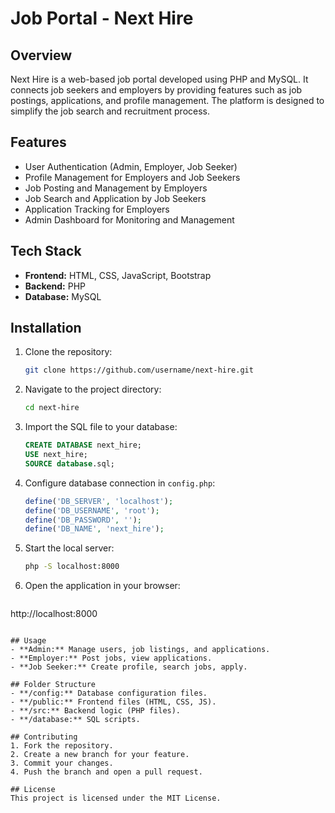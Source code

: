 # Job Portal - Next Hire

## Overview
Next Hire is a web-based job portal developed using PHP and MySQL. It connects job seekers and employers by providing features such as job postings, applications, and profile management. The platform is designed to simplify the job search and recruitment process.

## Features
- User Authentication (Admin, Employer, Job Seeker)
- Profile Management for Employers and Job Seekers
- Job Posting and Management by Employers
- Job Search and Application by Job Seekers
- Application Tracking for Employers
- Admin Dashboard for Monitoring and Management

## Tech Stack
- **Frontend:** HTML, CSS, JavaScript, Bootstrap
- **Backend:** PHP
- **Database:** MySQL

## Installation
1. Clone the repository:
   ```bash
   git clone https://github.com/username/next-hire.git
   ```
2. Navigate to the project directory:
   ```bash
   cd next-hire
   ```
3. Import the SQL file to your database:
   ```sql
   CREATE DATABASE next_hire;
   USE next_hire;
   SOURCE database.sql;
   ```
4. Configure database connection in `config.php`:
   ```php
   define('DB_SERVER', 'localhost');
   define('DB_USERNAME', 'root');
   define('DB_PASSWORD', '');
   define('DB_NAME', 'next_hire');
   ```
5. Start the local server:
   ```bash
   php -S localhost:8000
   ```
6. Open the application in your browser:
   ```
http://localhost:8000
   ```

## Usage
- **Admin:** Manage users, job listings, and applications.
- **Employer:** Post jobs, view applications.
- **Job Seeker:** Create profile, search jobs, apply.

## Folder Structure
- **/config:** Database configuration files.
- **/public:** Frontend files (HTML, CSS, JS).
- **/src:** Backend logic (PHP files).
- **/database:** SQL scripts.

## Contributing
1. Fork the repository.
2. Create a new branch for your feature.
3. Commit your changes.
4. Push the branch and open a pull request.

## License
This project is licensed under the MIT License.


